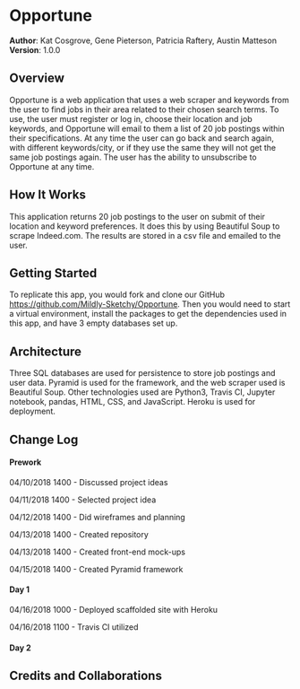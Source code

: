 # Opportune

**Author**: Kat Cosgrove, Gene Pieterson, Patricia Raftery, Austin Matteson
**Version**: 1.0.0

## Overview

Opportune is a web application that uses a web scraper and keywords from the user to find jobs in their area related to their chosen search terms. To use, the user must register or log in, choose their location and job keywords, and Opportune will email to them a list of 20 job postings within their specifications. At any time the user can go back and search again, with different keywords/city, or if they use the same they will not get the same job postings again. The user has the ability to unsubscribe to Opportune at any time.

## How It Works

This application returns 20 job postings to the user on submit of their location and keyword preferences. It does this by using Beautiful Soup to scrape Indeed.com. The results are stored in a csv file and emailed to the user.

## Getting Started

To replicate this app, you would fork and clone our GitHub https://github.com/Mildly-Sketchy/Opportune. Then you would need to start a virtual environment, install the packages to get the dependencies used in this app, and have 3 empty databases set up.

## Architecture

Three SQL databases are used for persistence to store job postings and user data. Pyramid is used for the framework, and the web scraper used is Beautiful Soup. Other technologies used are Python3, Travis CI, Jupyter notebook, pandas, HTML, CSS, and JavaScript. Heroku is used for deployment.

## Change Log

#### Prework

04/10/2018 1400 - Discussed project ideas

04/11/2018 1400 - Selected project idea

04/12/2018 1400 - Did wireframes and planning

04/13/2018 1400 - Created repository

04/13/2018 1400 - Created front-end mock-ups

04/15/2018 1400 - Created Pyramid framework

#### Day 1

04/16/2018 1000 - Deployed scaffolded site with Heroku

04/16/2018 1100 - Travis CI utilized

#### Day 2

## Credits and Collaborations
